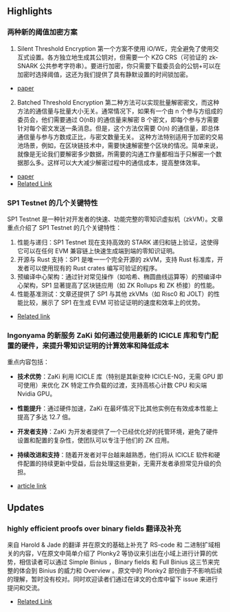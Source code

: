 ## Highlights
### 两种新的阈值加密方案
1. Silent Threshold Encryption
第一个方案不使用 iO/WE，完全避免了使用交互式设置。各方独立地生成其公钥对，但需要一个 KZG CRS（可验证的 zk-SNARK 公共参考字符串）。要进行加密，你只需要下载委员会的公钥+可以在加密时选择阈值，这还为我们提供了具有静默设置的时间锁加密。
- [paper](http://ia.cr/2024/263)

2. Batched Threshold Encryption
第二种方法可以实现批量解密密文，而这种方法的通信量与批量大小无关。通常情况下，如果有一个由 n 个参与方组成的委员会，他们需要通过 O(nB) 的通信量来解密 B 个密文，即每个参与方需要针对每个密文发送一条消息。但是，这个方法仅需要 O(n) 的通信量，即总体通信量与参与方数成正比，与密文数量无关。
这种方法特别适用于加密的交易池场景，例如，在区块链技术中，需要快速解密整个区块的情况。简单来说，就像是无论我们要解密多少数据，所需要的沟通工作量都相当于只解密一个数据那么多。这样可以大大减少解密过程中的通信成本，提高整体效率。
- [paper](http://ia.cr/2024/669)
- [Related Link](https://hackmd.io/@guruvamsi-policharla/new-threshold-schemes)

### SP1 Testnet 的几个关键特性
SP1 Testnet 是一种针对开发者的快速、功能完整的零知识虚拟机（zkVM）。文章重点介绍了 SP1 Testnet 的几个关键特性：

1. 性能与递归：SP1 Testnet 现在支持高效的 STARK 递归和链上验证，这使得它可以在任何 EVM 兼容链上快速生成端到端的零知识证明。
2. 开源与 Rust 支持：SP1 是唯一一个完全开源的 zkVM，支持 Rust 标准库，开发者可以使用现有的 Rust crates 编写可验证的程序。
3. 预编译中心架构：通过针对常见操作（如哈希、椭圆曲线运算等）的预编译中心架构，SP1 显著提高了区块链应用（如 ZK Rollups 和 ZK 桥接）的性能。
4. 性能基准测试：文章还提供了 SP1 与其他 zkVMs（如 Risc0 和 JOLT）的性能比较，展示了 SP1 在生成 EVM 可验证证明的速度和效率上的优势。
- [Related link](https://blog.succinct.xyz/sp1-testnet/)



### Ingonyama 的新服务 ZaKi 如何通过使用最新的 ICICLE 库和专门配置的硬件，来提升零知识证明的计算效率和降低成本

重点内容包括：
- **技术优势**：ZaKi 利用 ICICLE 库（特别是其新变种 ICICLE-NG，无需 GPU 即可使用）来优化 ZK 特定工作负载的过渡，支持高核心计数 CPU 和尖端 Nvidia GPU。
- **性能提升**：通过硬件加速，ZaKi 在最坏情况下比其他实例在有效成本性能上提高了多达 12.7 倍。 
- **开发者支持**：ZaKi 为开发者提供了一个已经优化好的托管环境，避免了硬件设置和配置的复杂性，使团队可以专注于他们的 ZK 应用。
- **持续改进和支持**：随着开发者对平台越来越熟悉，他们将从 ICICLE 软件和硬件配置的持续更新中受益，后台处理这些更新，无需开发者承担常见升级的负担。

- [article link](https://medium.com/@ingonyama/introducing-zaki-28be0ba89d69)

## Updates
### highly efficient proofs over binary fields 翻译及补充
来自 Harold & Jade 的翻译 并在原文的基础上补充了 RS-code 和 二进制扩域相关的内容，V在原文中简单介绍了 Plonky2 等协议来引出在小域上进行计算的优势，相信读者可以通过 Simple Binius ，Binary fields 和 Full Binius 这三节来完整的体会到 Binius 的威力和 Overview 。原文中的 Plonky2 部份由于不影响后续的理解，暂时没有校对。同时欢迎读者们通过在译文的仓库中留下 issue 来进行提问和交流。
- [Related Link](https://github.com/langlands-io/Blog/blob/main/binius_vitalik/binius_vitalik_cn.md)



